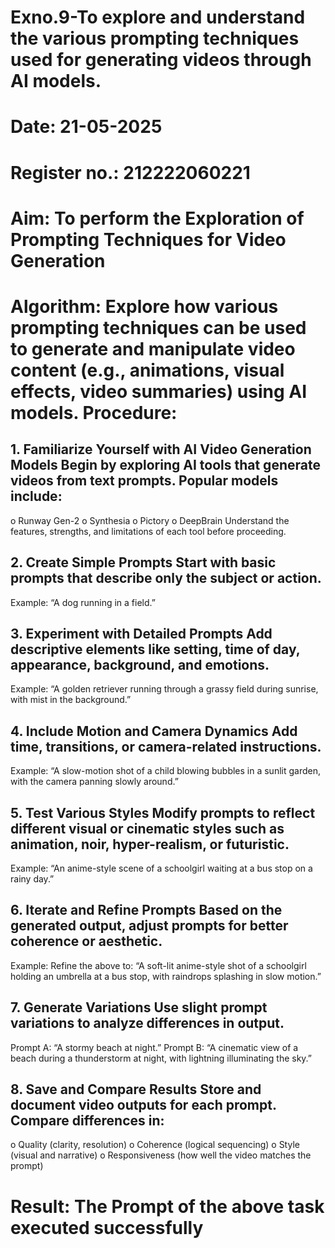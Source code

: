 # Exno.9-To explore and understand the various prompting techniques used for generating videos through AI models. 

# Date: 21-05-2025
# Register no.: 212222060221
# Aim: To perform the Exploration of Prompting Techniques for Video Generation
# Algorithm: Explore how various prompting techniques can be used to generate and manipulate video content (e.g., animations, visual effects, video summaries) using AI models. Procedure:
## 1.	Familiarize Yourself with AI Video Generation Models Begin by exploring AI tools that generate videos from text prompts. Popular models include:
o	Runway Gen-2
o	Synthesia
o	Pictory
o	DeepBrain
Understand the features, strengths, and limitations of each tool before proceeding.
## 2.	Create Simple Prompts Start with basic prompts that describe only the subject or action.
Example: “A dog running in a field.”
## 3.	Experiment with Detailed Prompts Add descriptive elements like setting, time of day, appearance, background, and emotions.
Example: “A golden retriever running through a grassy field during sunrise, with mist in the background.”
## 4.	Include Motion and Camera Dynamics Add time, transitions, or camera-related instructions.
Example: “A slow-motion shot of a child blowing bubbles in a sunlit garden, with the camera panning slowly around.”
## 5.	Test Various Styles Modify prompts to reflect different visual or cinematic styles such as animation, noir, hyper-realism, or futuristic.
Example: “An anime-style scene of a schoolgirl waiting at a bus stop on a rainy day.”
## 6.	Iterate and Refine Prompts Based on the generated output, adjust prompts for better coherence or aesthetic.
Example: Refine the above to: “A soft-lit anime-style shot of a schoolgirl holding an umbrella at a bus stop, with raindrops splashing in slow motion.”
## 7.	Generate Variations Use slight prompt variations to analyze differences in output.
Prompt A: “A stormy beach at night.” Prompt B: “A cinematic view of a beach during a thunderstorm at night, with lightning illuminating the sky.”
## 8.	Save and Compare Results Store and document video outputs for each prompt. Compare differences in:
o	Quality (clarity, resolution)
o	Coherence (logical sequencing)
o	Style (visual and narrative)
o	Responsiveness (how well the video matches the prompt)

# Result: The Prompt of the above task executed successfully





